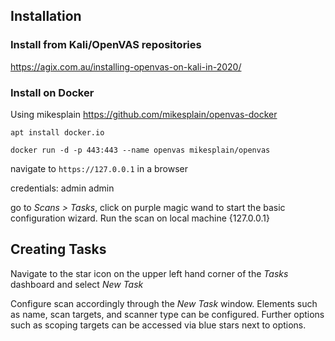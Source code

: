 ## Installation

### Install from Kali/OpenVAS repositories
https://agix.com.au/installing-openvas-on-kali-in-2020/

### Install on Docker 
Using mikesplain
https://github.com/mikesplain/openvas-docker

`apt install docker.io`

`docker run -d -p 443:443 --name openvas mikesplain/openvas`

navigate to `https://127.0.0.1` in a browser

credentials: 
admin
admin

go to *Scans > Tasks*, click on purple magic wand to start the basic configuration wizard. Run the scan on local machine {127.0.0.1}

## Creating Tasks
Navigate to the star icon on the upper left hand corner of the *Tasks* dashboard and select *New Task*

Configure scan accordingly through the *New Task* window. 
Elements such as name, scan targets, and scanner type can be configured. Further options such as scoping targets can be accessed via blue stars next to options.